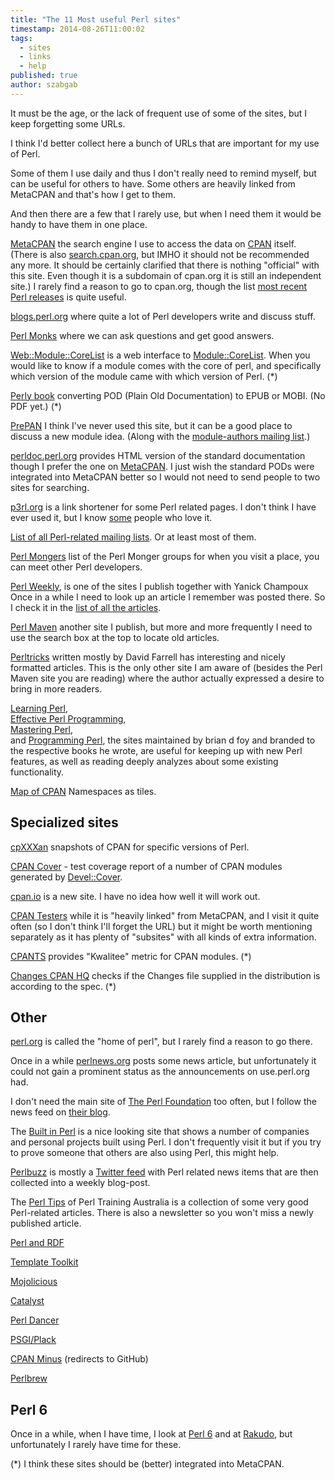 ```yaml
---
title: "The 11 Most useful Perl sites"
timestamp: 2014-08-26T11:00:02
tags:
  - sites
  - links
  - help
published: true
author: szabgab
---
```



It must be the age, or the lack of frequent use of some of the sites, but I keep forgetting some URLs.

I think I'd better collect here a bunch of URLs that are important for my use of Perl.

Some of them I use daily and thus I don't really need to remind myself, but can be useful for others to have.
Some others are heavily linked from MetaCPAN and that's how I get to them.

And then there are a few that I rarely use, but when I need them it would be handy to have them in one place.


[MetaCPAN](http://metacpan.org/) the search engine I use to access the data on [CPAN](http://www.cpan.org/) itself.
(There is also [search.cpan.org](http://search.cpan.org/), but IMHO it should not be recommended any more. It should be
certainly clarified that there is nothing "official" with this site. Even though it is a subdomain of cpan.org it is still an independent site.)
I rarely find a reason to go to cpan.org, though the list [most recent Perl releases](http://www.cpan.org/src/README.html) is quite useful.

[blogs.perl.org](http://blogs.perl.org/) where quite a lot  of Perl developers write and discuss stuff.

[Perl Monks](http://www.perlmonks.org/) where we can ask questions and get good answers.

[Web::Module::CoreList](http://corelist.rpee.be/) is a web interface to [Module::CoreList](https://metacpan.org/release/Module-CoreList).
When you would like to know if a module comes with the core of perl, and specifically which version of the module came with which version of Perl. (*) 

[Perly book](http://perlybook.org/) converting POD (Plain Old Documentation) to EPUB or MOBI. (No PDF yet.) (*)

[PrePAN](http://prepan.org/) I think I've never used this site, but it can be a good place to discuss a new module idea. (Along with the 
[module-authors mailing list](http://lists.perl.org/list/module-authors.html).)

[perldoc.perl.org](http://perldoc.perl.org/) provides HTML version of the standard documentation though I prefer the one
on [MetaCPAN](https://metacpan.org/release/perl). I just wish the standard PODs were integrated into MetaCPAN better
so I would not need to send people to two sites for searching.

[p3rl.org](http://p3rl.org/) is a link shortener for some Perl related pages. I don't think I have ever used it, but I know [some](http://joel-berger.com) people who love it.

[List of all Perl-related mailing lists](http://lists.perl.org/). Or at least most of them.

[Perl Mongers](http://pm.org/) list of the Perl Monger groups for when you visit a place, you can meet other Perl developers.

[Perl Weekly](http://perlweekly.com/), is one of the sites I publish together with Yanick Champoux
Once in a while I need to look up an article I remember was posted there. So I check it in the [list of all the articles](http://perlweekly.com/all.html).

[Perl Maven](https://perlmaven.com/) another site I publish, but more and more frequently I need to use the search box at the top
to locate old articles.

[Perltricks](http://perltricks.com/) written mostly by David Farrell has interesting and nicely formatted articles. This is the only other site I am aware
of (besides the Perl Maven site you are reading) where the author actually expressed a  desire to bring in more readers.

[Learning Perl](http://www.learning-perl.com/),<br>
[Effective Perl Programming](http://www.effectiveperlprogramming.com/),<br>
[Mastering Perl](http://www.masteringperl.org/),<br> 
and [Programming Perl](http://www.programmingperl.org/), the sites maintained by brian d foy and branded to the respective books he wrote,
are useful for keeping up with new Perl features, as well as reading deeply analyzes about some existing functionality.

[Map of CPAN](http://mapofcpan.org/) Namespaces as tiles.

## Specialized sites

[cpXXXan](http://cpxxxan.barnyard.co.uk/) snapshots of CPAN for specific versions of Perl.

[CPAN Cover](http://cpancover.com/) - test coverage report of a number of CPAN modules generated by [Devel::Cover](https://metacpan.org/pod/Devel::Cover).

<!--
[Perl Critic](http://www.perlcritic.com/) - 
-->

[cpan.io](http://cpan.io/) is a new site. I have no idea how well it will work out.

[CPAN Testers](http://cpantesters.org/) while it is "heavily linked" from MetaCPAN, and I visit it quite often (so I don't think
I'll forget the URL) but it might be worth mentioning separately as it has plenty of "subsites" with all kinds of extra information.

[CPANTS](http://cpants.cpanauthors.org/) provides "Kwalitee" metric for CPAN modules. (*)

[Changes CPAN HQ](http://changes.cpanhq.org/) checks if the Changes file supplied in the distribution is according to the spec. (*)

## Other

[perl.org](http://perl.org/) is called the "home of perl", but I rarely find a reason to go there.

Once in a while [perlnews.org](http://perlnews.org/) posts some news article, but unfortunately it could not gain a prominent status as the announcements on use.perl.org had.

I don't need the main site of [The Perl Foundation](http://perlfoundation.org/) too often, but I follow the news feed on [their blog](http://news.perlfoundation.org/).

The [Built in Perl](http://www.builtinperl.com/) is a nice looking site that shows a number of companies and personal projects built using Perl.
I don't frequently visit it but if you try to prove someone that others are also using Perl, this might help.

[Perlbuzz](http://perlbuzz.com/) is mostly a [Twitter feed](https://twitter.com/perlbuzz) with Perl related news items that are then collected
into a weekly blog-post.

The [Perl Tips](http://perltraining.com.au/tips/) of Perl Training Australia is a collection of some very good Perl-related articles. There is also
a newsletter so you won't miss a newly published article.

[Perl and RDF](http://www.perlrdf.org/)

[Template Toolkit](http://www.template-toolkit.org/)

[Mojolicious](https://mojolicious.org/)

[Catalyst](http://www.catalystframework.org/)

[Perl Dancer](http://perldancer.org/)

[PSGI/Plack](http://plackperl.org/)

[CPAN Minus](http://cpanmin.us/) (redirects to GitHub)

[Perlbrew](http://perlbrew.pl/)

## Perl 6

Once in a while, when I have time, I look at [Perl 6](http://perl6.org/) and at [Rakudo](http://rakudo.org/), but unfortunately I rarely have time for these.



(*) I think these sites should be (better) integrated into MetaCPAN.


